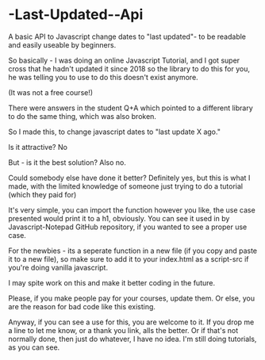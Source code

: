 # -Last-Updated--Api
A basic API to Javascript change dates to "last updated"- to be readable and easily useable by beginners.

So basically - I was doing an online Javascript Tutorial, and I got super cross that he hadn't updated it since 2018 so the library to do this for you, he was telling you to use to do this doesn't exist anymore.
<p>
(It was not a free course!)
  </p>
  <p>
There were answers in the student Q+A which pointed to a different library to do the same thing, which was also broken.
</p>
<p>
So I made this, to change javascript dates to "last update X ago."
</p>
<p>Is it attractive? No</p>
 <p>But - is it the best solution? Also no.</p>
<p> Could somebody else have done it better?  Definitely yes, but this is what I made, with the limited knowledge of someone just trying to do a tutorial (which they paid for)</p>
<p>
It's very simple, you can import the function however you like, the use case presented would print it to a h1, obviously.  You can see it used in by Javascript-Notepad GitHub repository, if you wanted to see a proper use case. </p>

<p>
For the newbies - its a seperate function in a new file (if you copy and paste it to a new file), so make sure to add it to your index.html as a script-src if you're doing vanilla javascript. </p>


I may spite work on this and make it better coding in the future.</p>

<p>
Please, if you make people pay for your courses, update them.  Or else, you are the reason for bad code like this existing.</p>

<p>
Anyway, if you can see a use for this, you are welcome to it.  If you drop me a line to let me know, or a thank you link, alls the better.  Or if that's not normally done, then just do whatever, I have no idea. I'm still doing tutorials, as you can see.</p>
